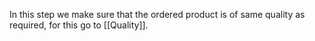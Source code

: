 In this step we make sure that the ordered product is of same quality as required, for this go to [[Quality]].
